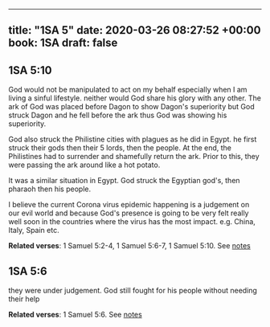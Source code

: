 
---
title: "1SA 5"
date: 2020-03-26 08:27:52 +00:00
book: 1SA
draft: false
---

## 1SA 5:10

God would not be manipulated to act on my behalf especially when I am living a sinful lifestyle. neither would God share his glory with any other. The ark of God was placed before Dagon to show Dagon's superiority but God struck Dagon and he fell before the ark thus God was showing his superiority.

God also struck the Philistine cities with plagues as he did in Egypt. he first struck their gods then their 5 lords, then the people. At the end, the Philistines had to surrender and shamefully return the ark. Prior to this, they were passing the ark around like a hot potato.

It was a similar situation in Egypt. God struck the Egyptian god's, then pharaoh then his people.

I believe the current Corona virus epidemic happening is a judgement on our evil world and because God's presence is going to be very felt really well soon in the countries where the virus has the most impact. e.g. China, Italy, Spain etc.

**Related verses**: 1 Samuel 5:2-4, 1 Samuel 5:6-7, 1 Samuel 5:10. See [notes](https://my.bible.com/notes/3393655593809732342)


## 1SA 5:6

they were under judgement. God still fought for his people without needing their help

**Related verses**: 1 Samuel 5:6. See [notes](https://my.bible.com/notes/3393646816398140059)

